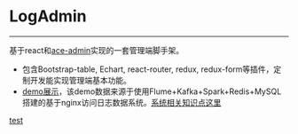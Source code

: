 # LogAdmin
-------------
基于react和[ace-admin](http://ace.jeka.by/index.html)实现的一套管理端脚手架。
- 包含Bootstrap-table, Echart, react-router, redux, redux-form等插件，定制开发能实现管理端基本功能。
- [demo展示](http://121.42.36.80/log-admin/#/url/index/1)，该demo数据来源于使用Flume+Kafka+Spark+Redis+MySQL搭建的基于nginx访问日志数据系统。[系统相关知识点这里](http://www.jianshu.com/p/c2e5c347fe60)

[test](http://upload-images.jianshu.io/upload_images/3000049-fcb3640b495ac643.png?imageMogr2/auto-orient/strip%7CimageView2/2/w/1240)
